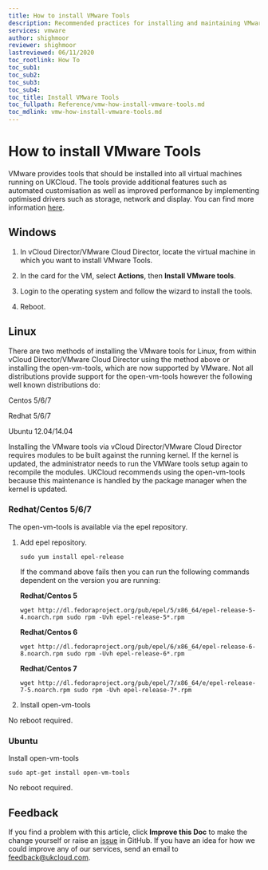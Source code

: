 ```yaml
---
title: How to install VMware Tools
description: Recommended practices for installing and maintaining VMware tools on the Assured platform
services: vmware
author: shighmoor
reviewer: shighmoor
lastreviewed: 06/11/2020
toc_rootlink: How To
toc_sub1: 
toc_sub2:
toc_sub3:
toc_sub4:
toc_title: Install VMware Tools
toc_fullpath: Reference/vmw-how-install-vmware-tools.md
toc_mdlink: vmw-how-install-vmware-tools.md
---
```


# How to install VMware Tools

VMware provides tools that should be installed into all virtual machines running on UKCloud. The tools provide additional features such as automated customisation as well as improved performance by implementing optimised drivers such as storage, network and display. You can find more information [here](https://kb.vmware.com/selfservice/microsites/search.do?language=en_US&cmd=displayKC&externalId=340).

## Windows

1. In vCloud Director/VMware Cloud Director, locate the virtual machine in which you want to install VMware Tools.

2. In the card for the VM, select **Actions**, then **Install VMware tools**.

3. Login to the operating system and follow the wizard to install the tools.

4. Reboot.

## Linux

There are two methods of installing the VMware tools for Linux, from within vCloud Director/VMware Cloud Director using the method above or installing the open-vm-tools, which are now supported by VMware. Not all distributions provide support for the open-vm-tools however the following well known distributions do:

Centos 5/6/7

Redhat 5/6/7

Ubuntu 12.04/14.04

Installing the VMware tools via vCloud Director/VMware Cloud Director requires modules to be built against the running kernel. If the kernel is updated, the administrator needs to run the VMWare tools setup again to recompile the modules. UKCloud recommends using the open-vm-tools because this maintenance is handled by the package manager when the kernel is updated.

### Redhat/Centos 5/6/7

The open-vm-tools is available via the epel repository.

1. Add epel repository.

    `sudo yum install epel-release`

    If the command above fails then you can run the following commands dependent on the version you are running:

    **Redhat/Centos 5**

    `wget http://dl.fedoraproject.org/pub/epel/5/x86_64/epel-release-5-4.noarch.rpm sudo rpm -Uvh epel-release-5*.rpm`

    **Redhat/Centos 6**

    `wget http://dl.fedoraproject.org/pub/epel/6/x86_64/epel-release-6-8.noarch.rpm sudo rpm -Uvh epel-release-6*.rpm`

    **Redhat/Centos 7**

    `wget http://dl.fedoraproject.org/pub/epel/7/x86_64/e/epel-release-7-5.noarch.rpm sudo rpm -Uvh epel-release-7*.rpm`

2. Install open-vm-tools

No reboot required.

### Ubuntu

Install open-vm-tools

`sudo apt-get install open-vm-tools`

No reboot required.

## Feedback

If you find a problem with this article, click **Improve this Doc** to make the change yourself or raise an [issue](https://github.com/UKCloud/documentation/issues) in GitHub. If you have an idea for how we could improve any of our services, send an email to <feedback@ukcloud.com>.
